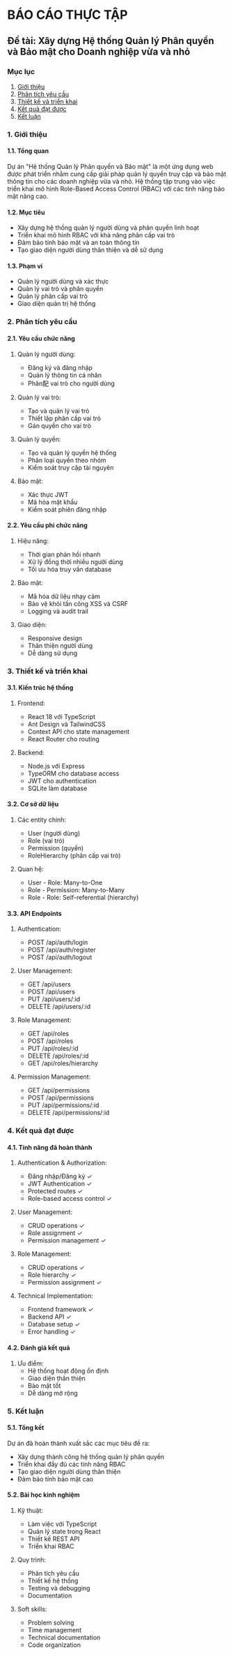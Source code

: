 # BÁO CÁO THỰC TẬP
## Đề tài: Xây dựng Hệ thống Quản lý Phân quyền và Bảo mật cho Doanh nghiệp vừa và nhỏ

### Mục lục
1. [Giới thiệu](#1-giới-thiệu)
2. [Phân tích yêu cầu](#2-phân-tích-yêu-cầu)
3. [Thiết kế và triển khai](#3-thiết-kế-và-triển-khai)
4. [Kết quả đạt được](#4-kết-quả-đạt-được)
5. [Kết luận](#5-kết-luận)

### 1. Giới thiệu

#### 1.1. Tổng quan
Dự án "Hệ thống Quản lý Phân quyền và Bảo mật" là một ứng dụng web được phát triển nhằm cung cấp giải pháp quản lý quyền truy cập và bảo mật thông tin cho các doanh nghiệp vừa và nhỏ. Hệ thống tập trung vào việc triển khai mô hình Role-Based Access Control (RBAC) với các tính năng bảo mật nâng cao.

#### 1.2. Mục tiêu
- Xây dựng hệ thống quản lý người dùng và phân quyền linh hoạt
- Triển khai mô hình RBAC với khả năng phân cấp vai trò
- Đảm bảo tính bảo mật và an toàn thông tin
- Tạo giao diện người dùng thân thiện và dễ sử dụng

#### 1.3. Phạm vi
- Quản lý người dùng và xác thực
- Quản lý vai trò và phân quyền
- Quản lý phân cấp vai trò
- Giao diện quản trị hệ thống

### 2. Phân tích yêu cầu

#### 2.1. Yêu cầu chức năng
1. Quản lý người dùng:
   - Đăng ký và đăng nhập
   - Quản lý thông tin cá nhân
   - Phân配 vai trò cho người dùng

2. Quản lý vai trò:
   - Tạo và quản lý vai trò
   - Thiết lập phân cấp vai trò
   - Gán quyền cho vai trò

3. Quản lý quyền:
   - Tạo và quản lý quyền hệ thống
   - Phân loại quyền theo nhóm
   - Kiểm soát truy cập tài nguyên

4. Bảo mật:
   - Xác thực JWT
   - Mã hóa mật khẩu
   - Kiểm soát phiên đăng nhập

#### 2.2. Yêu cầu phi chức năng
1. Hiệu năng:
   - Thời gian phản hồi nhanh
   - Xử lý đồng thời nhiều người dùng
   - Tối ưu hóa truy vấn database

2. Bảo mật:
   - Mã hóa dữ liệu nhạy cảm
   - Bảo vệ khỏi tấn công XSS và CSRF
   - Logging và audit trail

3. Giao diện:
   - Responsive design
   - Thân thiện người dùng
   - Dễ dàng sử dụng

### 3. Thiết kế và triển khai

#### 3.1. Kiến trúc hệ thống
1. Frontend:
   - React 18 với TypeScript
   - Ant Design và TailwindCSS
   - Context API cho state management
   - React Router cho routing

2. Backend:
   - Node.js với Express
   - TypeORM cho database access
   - JWT cho authentication
   - SQLite làm database

#### 3.2. Cơ sở dữ liệu
1. Các entity chính:
   - User (người dùng)
   - Role (vai trò)
   - Permission (quyền)
   - RoleHierarchy (phân cấp vai trò)

2. Quan hệ:
   - User - Role: Many-to-One
   - Role - Permission: Many-to-Many
   - Role - Role: Self-referential (hierarchy)

#### 3.3. API Endpoints
1. Authentication:
   - POST /api/auth/login
   - POST /api/auth/register
   - POST /api/auth/logout

2. User Management:
   - GET /api/users
   - POST /api/users
   - PUT /api/users/:id
   - DELETE /api/users/:id

3. Role Management:
   - GET /api/roles
   - POST /api/roles
   - PUT /api/roles/:id
   - DELETE /api/roles/:id
   - GET /api/roles/hierarchy

4. Permission Management:
   - GET /api/permissions
   - POST /api/permissions
   - PUT /api/permissions/:id
   - DELETE /api/permissions/:id

### 4. Kết quả đạt được

#### 4.1. Tính năng đã hoàn thành
1. Authentication & Authorization:
   - Đăng nhập/Đăng ký ✓
   - JWT Authentication ✓
   - Protected routes ✓
   - Role-based access control ✓

2. User Management:
   - CRUD operations ✓
   - Role assignment ✓
   - Permission management ✓

3. Role Management:
   - CRUD operations ✓
   - Role hierarchy ✓
   - Permission assignment ✓

4. Technical Implementation:
   - Frontend framework ✓
   - Backend API ✓
   - Database setup ✓
   - Error handling ✓

#### 4.2. Đánh giá kết quả
1. Ưu điểm:
   - Hệ thống hoạt động ổn định
   - Giao diện thân thiện
   - Bảo mật tốt
   - Dễ dàng mở rộng

### 5. Kết luận

#### 5.1. Tổng kết
Dự án đã hoàn thành xuất sắc các mục tiêu đề ra:
- Xây dựng thành công hệ thống quản lý phân quyền
- Triển khai đầy đủ các tính năng RBAC
- Tạo giao diện người dùng thân thiện
- Đảm bảo tính bảo mật cao

#### 5.2. Bài học kinh nghiệm
1. Kỹ thuật:
   - Làm việc với TypeScript
   - Quản lý state trong React
   - Thiết kế REST API
   - Triển khai RBAC

2. Quy trình:
   - Phân tích yêu cầu
   - Thiết kế hệ thống
   - Testing và debugging
   - Documentation

3. Soft skills:
   - Problem solving
   - Time management
   - Technical documentation
   - Code organization